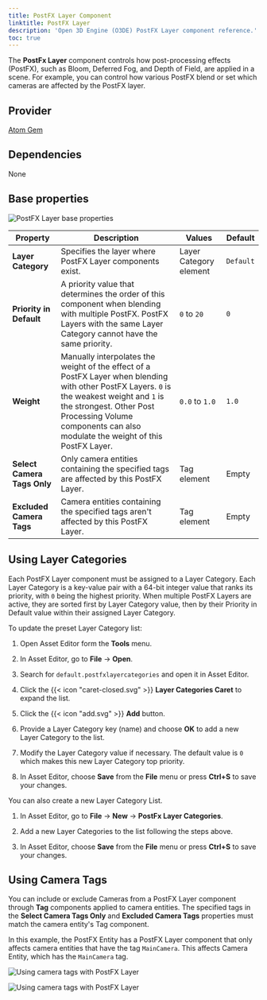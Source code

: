 ```yaml
---
title: PostFX Layer Component
linktitle: PostFX Layer
description: 'Open 3D Engine (O3DE) PostFX Layer component reference.'
toc: true
---
```


The **PostFx Layer** component controls how post-processing effects (PostFX), such as Bloom, Deferred Fog, and Depth of Field, are applied in a scene. For example, you can control how various PostFX blend or set which cameras are affected by the PostFX layer.

## Provider ##

[Atom Gem](/docs/user-guide/gems/reference/rendering/atom/atom/)


## Dependencies

None


## Base properties

![PostFX Layer base properties](/images/user-guide/components/reference/atom/post-processing-modifiers/postfx-layer.png)

| Property | Description | Values | Default |
| - | - | - | - |
| **Layer Category** | Specifies the layer where PostFX Layer components exist. | Layer Category element | `Default` |
| **Priority in Default** | A priority value that determines the order of this component when blending with multiple PostFX. PostFX Layers with the same Layer Category cannot have the same priority. | `0` to `20` | `0` |
| **Weight** | Manually interpolates the weight of the effect of a PostFX Layer when blending with other PostFX Layers. `0` is the weakest weight and `1` is the strongest. Other Post Processing Volume components can also modulate the weight of this PostFX Layer. | `0.0` to `1.0` | `1.0` |
| **Select Camera Tags Only** | Only camera entities containing the specified tags are affected by this PostFX Layer. | Tag element | Empty |
| **Excluded Camera Tags** | Camera entities containing the specified tags aren't affected by this PostFX Layer. | Tag element | Empty|

## Using Layer Categories

Each PostFX Layer component must be assigned to a Layer Category. Each Layer Category is a key-value pair with a 64-bit integer value that ranks its priority, with `0` being the highest priority. When multiple PostFX Layers are active, they are sorted first by Layer Category value, then by their Priority in Default value within their assigned Layer Category.

To update the preset Layer Category list:

1. Open Asset Editor form the **Tools** menu.

1. In Asset Editor, go to **File** &rarr; **Open**.

1. Search for `default.postfxlayercategories` and open it in Asset Editor.

1. Click the {{< icon "caret-closed.svg" >}} **Layer Categories Caret** to expand the list.

1. Click the {{< icon "add.svg" >}} **Add** button.

1. Provide a Layer Category key (name) and choose **OK** to add a new Layer Category to the list.

1. Modify the Layer Category value if necessary. The default value is `0` which makes this new Layer Category top priority.

1. In Asset Editor, choose **Save** from the **File** menu or press **Ctrl+S** to save your changes.

You can also create a new Layer Category List.

1. In Asset Editor, go to **File** &rarr; **New** &rarr; **PostFx Layer Categories**.

1. Add a new Layer Categories to the list following the steps above.

1. In Asset Editor, choose **Save** from the **File** menu or press **Ctrl+S** to save your changes.


## Using Camera Tags

You can include or exclude Cameras from a PostFX Layer component through **Tag** components applied to camera entities. The specified tags in the **Select Camera Tags Only** and **Excluded Camera Tags** properties must match the camera entity's Tag component.

In this example, the PostFX Entity has a PostFX Layer component that only affects camera entities that have the tag `MainCamera`. This affects Camera Entity, which has the `MainCamera` tag.

![Using camera tags with PostFX Layer](/images/user-guide/components/reference/atom/post-processing-modifiers/postfx-layer-camera-tags-1.png)

![Using camera tags with PostFX Layer](/images/user-guide/components/reference/atom/post-processing-modifiers/postfx-layer-camera-tags-2.png)

